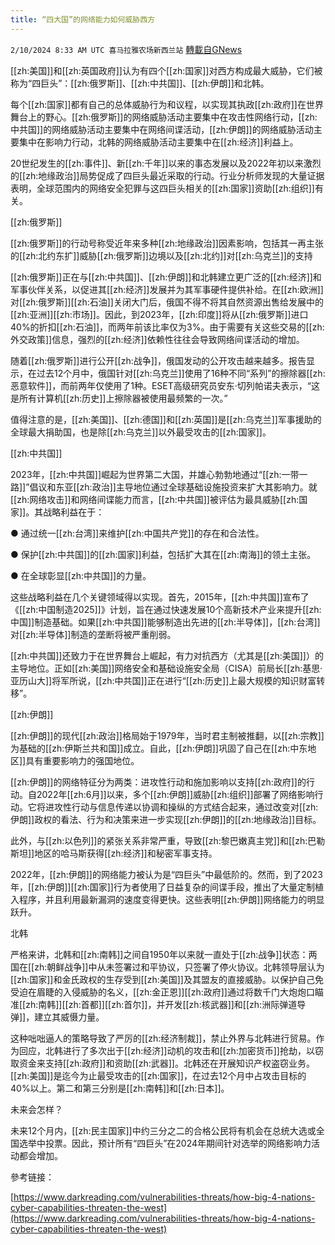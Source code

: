 ```yaml
---
title: “四大国”的网络能力如何威胁西方
---
```

`2/10/2024 8:33 AM UTC 喜马拉雅农场新西兰站` [轉載自GNews](https://gnews.org/articles/2296997)

[[zh:美国]]和[[zh:英国政府]]认为有四个[[zh:国家]]对西方构成最大威胁，它们被称为“四巨头”：[[zh:俄罗斯]]、[[zh:中共国]]、[[zh:伊朗]]和北韩。

每个[[zh:国家]]都有自己的总体威胁行为和议程，以实现其执政[[zh:政府]]在世界舞台上的野心。[[zh:俄罗斯]]的网络威胁活动主要集中在攻击性网络行动，[[zh:中共国]]的网络威胁活动主要集中在网络间谍活动，[[zh:伊朗]]的网络威胁活动主要集中在影响力行动，北韩的网络威胁活动主要集中在[[zh:经济]]利益上。

20世纪发生的[[zh:事件]]、新[[zh:千年]]以来的事态发展以及2022年初以来激烈的[[zh:地缘政治]]局势促成了四巨头最近采取的行动。行业分析师发现的大量证据表明，全球范围内的网络安全犯罪与这四巨头相关的[[zh:国家]]资助[[zh:组织]]有关。

[[zh:俄罗斯]]

[[zh:俄罗斯]]的行动号称受近年来多种[[zh:地缘政治]]因素影响，包括其一再主张的[[zh:北约东扩]]威胁[[zh:俄罗斯]]边境以及[[zh:北约]]对[[zh:乌克兰]]的支持

[[zh:俄罗斯]]正在与[[zh:中共国]]、[[zh:伊朗]]和北韩建立更广泛的[[zh:经济]]和军事伙伴关系，以促进其[[zh:经济]]发展并为其军事硬件提供补给。在[[zh:欧洲]]对[[zh:俄罗斯]][[zh:石油]]关闭大门后，俄国不得不将其自然资源出售给发展中的[[zh:亚洲]][[zh:市场]]。因此，到2023年，[[zh:印度]]将从[[zh:俄罗斯]]进口40%的折扣[[zh:石油]]，而两年前该比率仅为3%。由于需要有关这些交易的[[zh:外交政策]]信息，强烈的[[zh:经济]]依赖性往往会导致网络间谍活动的增加。

随着[[zh:俄罗斯]]进行公开[[zh:战争]]，俄国发动的公开攻击越来越多。报告显示，在过去12个月中，俄国针对[[zh:乌克兰]]使用了16种不同“系列”的擦除器[[zh:恶意软件]]，而前两年仅使用了1种。ESET高级研究员安东·切列帕诺夫表示，“这是所有计算机[[zh:历史]]上擦除器被使用最频繁的一次。”

值得注意的是，[[zh:美国]]、[[zh:德国]]和[[zh:英国]]是[[zh:乌克兰]]军事援助的全球最大捐助国，也是除[[zh:乌克兰]]以外最受攻击的[[zh:国家]]。

[[zh:中共国]]

2023年，[[zh:中共国]]崛起为世界第二大国，并雄心勃勃地通过“[[zh:一带一路]]”倡议和东亚[[zh:政治]]主导地位通过全球基础设施投资来扩大其影响力。就[[zh:网络攻击]]和网络间谍能力而言，[[zh:中共国]]被评估为最具威胁[[zh:国家]]。其战略利益在于：

● 通过统一[[zh:台湾]]来维护[[zh:中国共产党]]的存在和合法性。

● 保护[[zh:中共国]]的[[zh:国家]]利益，包括扩大其在[[zh:南海]]的领土主张。

● 在全球彰显[[zh:中共国]]的力量。

这些战略利益在几个关键领域得以实现。首先，2015年，[[zh:中共国]]宣布了《[[zh:中国制造2025]]》计划，旨在通过快速发展10个高新技术产业来提升[[zh:中国]]制造基础。如果[[zh:中共国]]能够制造出先进的[[zh:半导体]]，[[zh:台湾]]对[[zh:半导体]]制造的垄断将被严重削弱。

[[zh:中共国]]还致力于在世界舞台上崛起，有力对抗西方（尤其是[[zh:美国]]）的主导地位。正如[[zh:美国]]网络安全和基础设施安全局（CISA）前局长[[zh:基思·亚历山大]]将军所说，[[zh:中共国]]正在进行“[[zh:历史]]上最大规模的知识财富转移”。

[[zh:伊朗]]

[[zh:伊朗]]的现代[[zh:政治]]格局始于1979年，当时君主制被推翻，以[[zh:宗教]]为基础的[[zh:伊斯兰共和国]]成立。自此，[[zh:伊朗]]巩固了自己在[[zh:中东地区]]具有重要影响力的强国地位。

[[zh:伊朗]]的网络特征分为两类：进攻性行动和施加影响以支持[[zh:政府]]的行动。自2022年[[zh:6月]]以来，多个[[zh:伊朗]]威胁[[zh:组织]]部署了网络影响行动。它将进攻性行动与信息传递以协调和操纵的方式结合起来，通过改变对[[zh:伊朗]]政权的看法、行为和决策来进一步实现[[zh:伊朗]]的[[zh:地缘政治]]目标。

此外，与[[zh:以色列]]的紧张关系非常严重，导致[[zh:黎巴嫩真主党]]和[[zh:巴勒斯坦]]地区的哈马斯获得[[zh:经济]]和秘密军事支持。

2022年，[[zh:伊朗]]的网络能力被认为是“四巨头”中最低阶的。然而，到了2023年，[[zh:伊朗]][[zh:国家]]行为者使用了日益复杂的间谍手段，推出了大量定制植入程序，并且利用最新漏洞的速度变得更快。这些表明[[zh:伊朗]]网络能力的明显跃升。

北韩

严格来讲，北韩和[[zh:南韩]]之间自1950年以来就一直处于[[zh:战争]]状态：两国在[[zh:朝鲜战争]]中从未签署过和平协议，只签署了停火协议。北韩领导层认为[[zh:国家]]和金氏政权的生存受到[[zh:美国]]及其盟友的直接威胁。以保护自己免受迫在眉睫的入侵威胁的名义，[[zh:金正恩]][[zh:政府]]通过将数千门大炮炮口瞄准[[zh:南韩]][[zh:首都]][[zh:首尔]]，并开发[[zh:核武器]]和[[zh:洲际弹道导弹]]，建立其威慑力量。

这种咄咄逼人的策略导致了严厉的[[zh:经济制裁]]，禁止外界与北韩进行贸易。作为回应，北韩进行了多次出于[[zh:经济]]动机的攻击和[[zh:加密货币]]抢劫，以窃取资金来支持[[zh:政府]]和资助[[zh:武器]]。北韩还在开展知识产权盗窃业务。[[zh:美国]]是迄今为止最受攻击的[[zh:国家]]，在过去12个月中占攻击目标的40%以上。第二和第三分别是[[zh:南韩]]和[[zh:日本]]。

未来会怎样？

未来12个月内，[[zh:民主国家]]中约三分之二的合格公民将有机会在总统大选或全国选举中投票。因此，预计所有“四巨头”在2024年期间针对选举的网络影响力活动都会增加。

參考链接：

[https://www.darkreading.com/vulnerabilities-threats/how-big-4-nations-cyber-capabilities-threaten-the-west](https://www.darkreading.com/vulnerabilities-threats/how-big-4-nations-cyber-capabilities-threaten-the-west)


